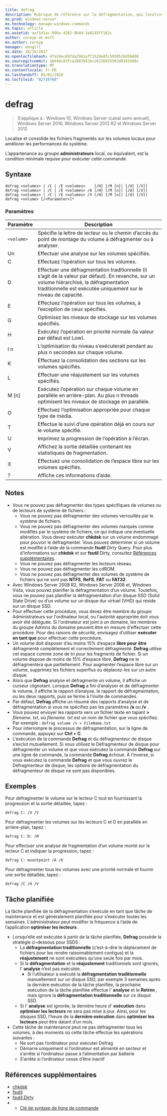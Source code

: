 ```yaml
---
title: defrag
description: Rubrique de référence sur la défragmentation, qui localise et consolide les fichiers fragmentés sur les volumes locaux pour améliorer les performances du système.
ms.prod: windows-server
ms.technology: manage-windows-commands
ms.topic: article
ms.assetid: aaf1d1ac-996a-4282-9b4d-1e8245ff162c
author: coreyp-at-msft
ms.author: coreyp
manager: dongill
ms.date: 10/16/2017
ms.openlocfilehash: 47a19ec697da29b1eff152de8fc5930516d5b806
ms.sourcegitcommit: ab64dc83fca28039416c26226815502d0193500c
ms.translationtype: MT
ms.contentlocale: fr-FR
ms.lasthandoff: 05/01/2020
ms.locfileid: "82716768"
---
```

# <a name="defrag"></a>defrag

> S’applique à : Windows 10, Windows Server (canal semi-annuel), Windows Server 2016, Windows Server 2012 R2 et Windows Server 2012

Localise et consolide les fichiers fragmentés sur les volumes locaux pour améliorer les performances du système.

L’appartenance au groupe **administrateurs** local, ou équivalent, est la condition minimale requise pour exécuter cette commande.

## <a name="syntax"></a>Syntaxe
```
defrag <volumes> | /C | /E <volumes>    [/H] [/M [n]| [/U] [/V]]
defrag <volumes> | /C | /E <volumes> /A [/H] [/M [n]| [/U] [/V]]
defrag <volumes> | /C | /E <volumes> /X [/H] [/M [n]| [/U] [/V]]
defrag <volume> [/<Parameter>]*
```
### <a name="parameters"></a>Paramètres

|Paramètre|Description|
|-------|--------|
|`<volume>`|Spécifie la lettre de lecteur ou le chemin d’accès du point de montage du volume à défragmenter ou à analyser.|
|Un|Effectuer une analyse sur les volumes spécifiés.|
|C|Effectuez l’opération sur tous les volumes.|
|D|Effectuer une défragmentation traditionnelle (il s’agit de la valeur par défaut). En revanche, sur un volume hiérarchisé, la défragmentation traditionnelle est exécutée uniquement sur le niveau de capacité.|
|E|Effectuez l’opération sur tous les volumes, à l’exception de ceux spécifiés.|
|G|Optimisez les niveaux de stockage sur les volumes spécifiés.|
|H|Exécutez l’opération en priorité normale (la valeur par défaut est Low).|
|I n|L’optimisation du niveau s’exécuterait pendant au plus n secondes sur chaque volume.|
|K|Effectuez la consolidation des sections sur les volumes spécifiés.|
|L|Effectuer une réajustement sur les volumes spécifiés.|
|M [n]|Exécutez l’opération sur chaque volume en parallèle en arrière-plan. Au plus n threads optimisent les niveaux de stockage en parallèle.|
|O|Effectuez l’optimisation appropriée pour chaque type de média.|
|T|Effectue le suivi d’une opération déjà en cours sur le volume spécifié.|
|U|Imprimez la progression de l’opération à l’écran.|
|V|Affichez la sortie détaillée contenant les statistiques de fragmentation.|
|X|Effectuez une consolidation de l’espace libre sur les volumes spécifiés.|
|?|Affiche ces informations d’aide.|

## <a name="remarks"></a>Notes 
- Vous ne pouvez pas défragmenter des types spécifiques de volumes ou de lecteurs de système de fichiers :
  -   Vous ne pouvez pas défragmenter des volumes verrouillés par le système de fichiers.
  -   Vous ne pouvez pas défragmenter des volumes marqués comme modifiés par le système de fichiers, ce qui indique une éventuelle altération. Vous devez exécuter **chkdsk** sur un volume endommagé pour pouvoir le défragmenter. Vous pouvez déterminer si un volume est modifié à l’aide de la commande **fsutil** Dirty Query. Pour plus d’informations sur **chkdsk** et sur **fsutil** Dirty, consultez [Références supplémentaires](defrag.md#BKMK_additionalRef).
  -   Vous ne pouvez pas défragmenter les lecteurs réseau.
  -   Vous ne pouvez pas défragmenter les cdROM.
  -   Vous ne pouvez pas défragmenter des volumes de système de fichiers qui ne sont pas **NTFS**, **ReFS**, **FAT** ou **FAT32**.
- Avec Windows Server 2008 R2, Windows Server 2008 et, Windows Vista, vous pouvez planifier la défragmentation d’un volume. Toutefois, vous ne pouvez pas planifier la défragmentation d’un disque SSD (Solid State Drive) ou d’un volume sur un disque dur virtuel (VHD) qui réside sur un disque SSD.
- Pour effectuer cette procédure, vous devez être membre du groupe Administrateurs sur l'ordinateur local, ou l'autorité appropriée doit vous avoir été déléguée. Si l'ordinateur est joint à un domaine, les membres du groupe Admins du domaine peuvent être en mesure d'effectuer cette procédure. Pour des raisons de sécurité, envisagez d’utiliser **exécuter en tant que** pour effectuer cette procédure.
- Un volume doit disposer d’au moins 15% d’espace **libre pour être** défragmenté complètement et correctement défragmenté. **Defrag** utilise cet espace comme zone de tri pour les fragments de fichier. Si un volume dispose de moins de 15% d’espace libre, **Defrag** ne le défragmentera que partiellement. Pour augmenter l’espace libre sur un volume, supprimez les fichiers superflus ou déplacez-les sur un autre disque.
- Alors que **Defrag** analyse et défragmente un volume, il affiche un curseur clignotant. Lorsque **Defrag** a fini d’analyser et de défragmenter le volume, il affiche le rapport d’analyse, le rapport de défragmentation, ou les deux rapports, puis se ferme à l’invite de commandes.
- Par défaut, **Defrag** affiche un résumé des rapports d’analyse et de défragmentation si vous ne spécifiez pas les paramètres **/a** ou **/v** .
- Vous pouvez envoyer les rapports vers un fichier texte en tapant **>** <em>filename. txt</em>, où *filename. txt* est un nom de fichier que vous spécifiez. Par exemple : `defrag volume /v > FileName.txt`
- Pour interrompre le processus de défragmentation, sur la ligne de commande, appuyez sur **Ctrl + C**.
- L’exécution de la commande **Defrag** et du défragmenteur de disque s’exclut mutuellement. Si vous utilisez le Défragmenteur de disque pour défragmenter un volume et que vous exécutez la commande **Defrag** sur une ligne de commande, la commande **Defrag** échoue. À l’inverse, si vous exécutez la commande **Defrag** et que vous ouvrez le Défragmenteur de disque, les options de défragmentation du défragmenteur de disque ne sont pas disponibles.

## <a name="examples"></a>Exemples
Pour défragmenter le volume sur le lecteur C tout en fournissant la progression et la sortie détaillée, tapez :
```
defrag C: /U /V
```
Pour défragmenter les volumes sur les lecteurs C et D en parallèle en arrière-plan, tapez :
```
defrag C: D: /M
```
Pour effectuer une analyse de fragmentation d’un volume monté sur le lecteur C et indiquer la progression, tapez :
```
defrag C: mountpoint /A /U
```
Pour défragmenter tous les volumes avec une priorité normale et fournir une sortie détaillée, tapez :
```
defrag /C /H /V
```

## <a name="scheduled-task"></a><a name=BKMK_scheduledTask></a>Tâche planifiée
La tâche planifiée de la défragmentation s’exécute en tant que tâche de maintenance et est généralement planifiée pour s’exécuter toutes les semaines. L’administrateur peut modifier la fréquence à l’aide de l’application **optimiser les lecteurs** .
- Lorsqu’elle est exécutée à partir de la tâche planifiée, **Defrag** possède la stratégie ci-dessous pour SSDS :
   - La **défragmentation traditionnelle** (c’est-à-dire le déplacement de fichiers pour les rendre raisonnablement contigus) et la **réajustement** ne sont exécutées qu’une seule fois par mois.
   - Si la **défragmentation** et la **réajustement** traditionnels sont ignorés, l' **analyse** n’est pas exécutée.
      - Si l’utilisateur a exécuté la **défragmentation traditionnelle** manuellement sur un disque SSD, par exemple 3 semaines après la dernière exécution de la tâche planifiée, la prochaine exécution de la tâche planifiée effectue l' **analyse** et le **Retrim** , mais ignore la **défragmentation traditionnelle** sur ce disque SSD.
   - Si l' **analyse** est ignorée, la dernière heure d' **exécution** dans **optimiser les lecteurs** ne sera pas mise à jour.  Ainsi, pour les disques SSD, l’heure de la **dernière exécution** dans **optimiser les lecteurs** peut être datant d’un mois.
- Cette tâche de maintenance peut ne pas défragmenter tous les volumes, à des moments où cette tâche effectue les opérations suivantes :
   - Ne sort pas l’ordinateur pour exécuter Defrag
   - Démarre uniquement si l’ordinateur est alimenté en secteur et s’arrête si l’ordinateur passe à l’alimentation par batterie
   - S’arrête si l’ordinateur cesse d’être inactif

## <a name="additional-references"></a><a name=BKMK_additionalRef></a>Références supplémentaires
-   [chkdsk](chkdsk.md)
-   [fsutil](fsutil.md)
-   [fsutil Dirty](fsutil-dirty.md)
-   - [Clé de syntaxe de ligne de commande](command-line-syntax-key.md)
